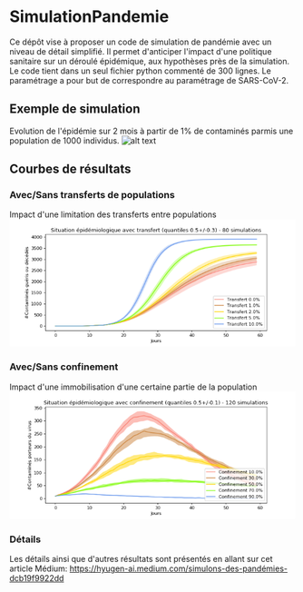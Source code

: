 # SimulationPandemie
Ce dépôt vise à proposer un code de simulation de pandémie avec un niveau de détail simplifié.
Il permet d'anticiper l'impact d'une politique sanitaire sur un déroulé épidémique, aux hypothèses près de la simulation.
Le code tient dans un seul fichier python commenté de 300 lignes.
Le paramétrage a pour but de correspondre au paramétrage de SARS-CoV-2.

## Exemple de simulation
Evolution de l'épidémie sur 2 mois à partir de 1% de contaminés parmis une population de 1000 individus.
![alt text](https://github.com/Whiax/SimulationPandemie/blob/main/final.gif "-")

## Courbes de résultats
### Avec/Sans transferts de populations
Impact d'une limitation des transferts entre populations
![alt text](https://github.com/Whiax/SimulationPandemie/blob/main/transfert.png "-")

### Avec/Sans confinement
Impact d'une immobilisation d'une certaine partie de la population
![alt text](https://github.com/Whiax/SimulationPandemie/blob/main/confined.png "-")


### Détails
Les détails ainsi que d'autres résultats sont présentés en allant sur cet article Médium: https://hyugen-ai.medium.com/simulons-des-pandémies-dcb19f9922dd



